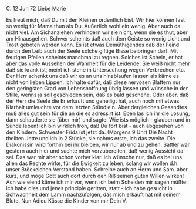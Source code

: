  C. 12 Jun 72
Liebe Marie

Es freut mich, daß Du mit den Kleinen ordentlich bist. Wir hier können fast so wenig für Mama thun als Du. Äußerlich wohl ein wenig. Aber auch da nicht viel. Am Sichanziehen verhindern wir sie nicht, wenn sie es thut, aber am Hinausgehen. Schwer scheints daß auch dem Geiste so wenig Licht und Trost geboten werden kann. Es ist etwas Demüthigendes daß der Feind durch den Leib auch der Seele solche giftige Bisse beibringen darf. Mit feurigen Pfeilen scheints manchmal zu regnen. Solches ist Schein, er hat aber das volle Aussehen der Wahrheit für die Leidende. Sie weiß nicht mehr daß sie krank ist, meint ich stehe in Untersuchung wegen Verbrechen etc. Der Herr schenkt uns daß wir es an uns hinablaufen lassen als käme es nicht von lieben Lippen. Ich halte dafür, daß diese nervösen Blattern nur den geringsten Grad von Lebenshoffnung übrig lassen und wünsche in der Stille, wenns ja soll geschieden sein, daß es bald geschehe. Oder aber, daß der Herr die Seele die Er erkauft und geheiligt hat, auch noch mit etwas Klarheit umleuchte vor dem letzten Stündlein. Aber dergleichen Gesandtes muß alles gut sein für die an die es adressirt ist. Eben las ich ihr die Losung, dann schauderte sie (über mir) und sagte: Wie ists möglich - glauben und in Sünde leben! Ich bin wirklich froh, daß Du fort bist - auch abgesehen von den Kindern. Schwester Frida ist jetzt da. (Morgens 9 Uhr) Die Nacht theilten Jette und ich in 2 Stücke, sie nahms erste, ich das zweite. Die Diakonissin wird forthin bei ihr bleiben, wir nur ab und zu gehen. Sattler war gestern auch hier und suchte mich vorzubereiten, daß wenig Aussicht da sei. Das war mir aber schon vorher klar. Ich wünsche nur, daß es bei uns allen das Rechte wirke, für die Ewigkeit zu leben, solang wir wollen d.h. unser Bröckelchen Verstand haben. Schreibe auch an Herm und Sam. aber kurz, und möge Gott auch dort durch den Riß seinen guten Willen wirken! Ach wie elend käme ich mir vor, wenn ich beim Scheiden mir sagen müßte: ich habe dies und jenes principle geritten, statt - ich habe gesucht in Schwachheit dem Lamm nachzufolgen, das mich erkauft hat mit seinem Blute. Nun Adieu 
 Küsse die Kinder von mir
 Dein V.
